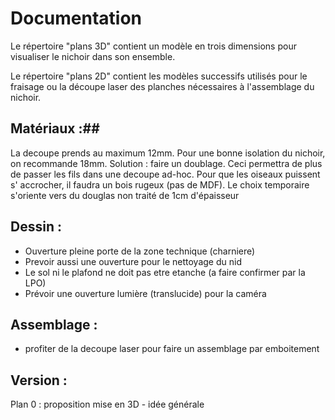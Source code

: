 # Documentation #

Le répertoire "plans 3D" contient un modèle en trois dimensions pour visualiser le nichoir dans son ensemble.

Le répertoire "plans 2D" contient les modèles successifs utilisés pour le fraisage ou la découpe laser des planches nécessaires à l'assemblage du nichoir.


## Matériaux :##

La decoupe prends au maximum 12mm. Pour une bonne isolation du nichoir, on recommande 18mm.
Solution : faire un doublage. Ceci permettra de plus de passer les fils dans une decoupe ad-hoc.
Pour que les oiseaux puissent s' accrocher, il faudra un bois rugeux (pas de MDF).
Le choix temporaire s'oriente vers du douglas non traité de 1cm d'épaisseur

## Dessin : ##

- Ouverture pleine porte de la zone technique (charniere)
- Prevoir aussi une ouverture pour le nettoyage du nid 
- Le sol ni le plafond ne doit pas etre etanche (a faire confirmer par la LPO)
- Prévoir une ouverture lumière (translucide) pour la caméra

## Assemblage : ##

- profiter de la decoupe laser pour faire un assemblage par emboitement

## Version : ##

Plan 0 : proposition mise en 3D - idée générale


